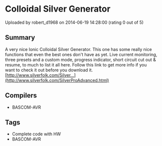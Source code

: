 # Colloidal Silver Generator

Uploaded by robert_d1968 on 2014-06-19 14:28:00 (rating 0 out of 5)

## Summary

A very nice Ionic Colloidal Silver Generator. This one has some really nice functions that even the best ones don't have as yet. Live current monitoring, three presets and a custom mode, progress indicator, short circuit cut out & resume, to much to list it all here. Follow this link to get more info if you want to check it out before you download it. [http://www.silverfolk.com/Silver...](http://www.silverfolk.com/SilverProAdvanced.html)

## Compilers

- BASCOM-AVR

## Tags

- Complete code with HW
- BASCOM-AVR
